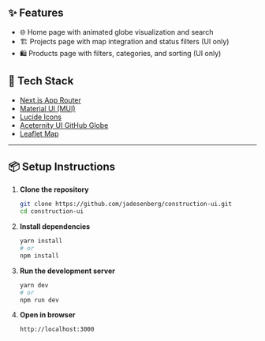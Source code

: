 ## ✨ Features

- 🌐 Home page with animated globe visualization and search
- 🏗️ Projects page with map integration and status filters (UI only)
- 🛍️ Products page with filters, categories, and sorting (UI only)

## 🔧 Tech Stack

- [Next.js App Router](https://nextjs.org/docs/app)
- [Material UI (MUI)](https://mui.com/)
- [Lucide Icons](https://lucide.dev/)
- [Aceternity UI GitHub Globe](https://ui.aceternity.com/components/github-globe)
- [Leaflet Map](https://react-leaflet.js.org/)

---

## 📦 Setup Instructions

1. **Clone the repository**
   ```bash
   git clone https://github.com/jadesenberg/construction-ui.git
   cd construction-ui
   ```

2. **Install dependencies**
   ```bash
   yarn install
   # or
   npm install
   ```

3. **Run the development server**
   ```bash
   yarn dev
   # or
   npm run dev
   ```

4. **Open in browser**
   ```
   http://localhost:3000
   ```
